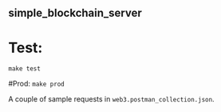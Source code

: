 ## simple_blockchain_server

# Test:
`make test`

#Prod:
`make prod`

A couple of sample requests in `web3.postman_collection.json`.